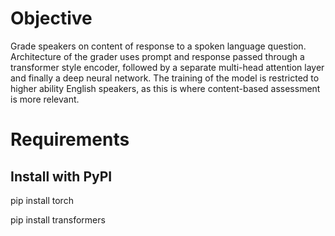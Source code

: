 # Objective

Grade speakers on content of response to a spoken language question. Architecture of the grader uses prompt and response passed through a transformer style encoder, followed by a separate multi-head attention layer and finally a deep neural network. The training of the model is restricted to higher ability English speakers, as this is where content-based assessment is more relevant.

# Requirements

## Install with PyPI

pip install torch

pip install transformers
